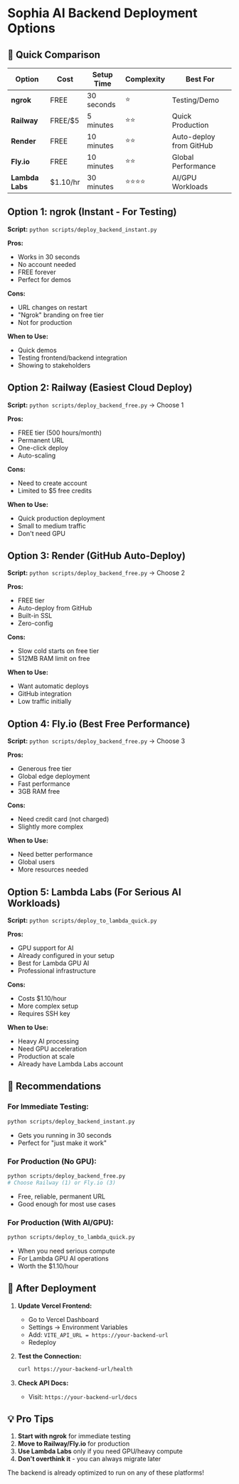 # Sophia AI Backend Deployment Options

## 🚀 Quick Comparison

| Option | Cost | Setup Time | Complexity | Best For |
|--------|------|------------|------------|----------|
| **ngrok** | FREE | 30 seconds | ⭐ | Testing/Demo |
| **Railway** | FREE/$5 | 5 minutes | ⭐⭐ | Quick Production |
| **Render** | FREE | 10 minutes | ⭐⭐ | Auto-deploy from GitHub |
| **Fly.io** | FREE | 10 minutes | ⭐⭐ | Global Performance |
| **Lambda Labs** | $1.10/hr | 30 minutes | ⭐⭐⭐⭐ | AI/GPU Workloads |

## Option 1: ngrok (Instant - For Testing)

**Script:** `python scripts/deploy_backend_instant.py`

**Pros:**
- Works in 30 seconds
- No account needed
- FREE forever
- Perfect for demos

**Cons:**
- URL changes on restart
- "Ngrok" branding on free tier
- Not for production

**When to Use:**
- Quick demos
- Testing frontend/backend integration
- Showing to stakeholders

## Option 2: Railway (Easiest Cloud Deploy)

**Script:** `python scripts/deploy_backend_free.py` → Choose 1

**Pros:**
- FREE tier (500 hours/month)
- Permanent URL
- One-click deploy
- Auto-scaling

**Cons:**
- Need to create account
- Limited to $5 free credits

**When to Use:**
- Quick production deployment
- Small to medium traffic
- Don't need GPU

## Option 3: Render (GitHub Auto-Deploy)

**Script:** `python scripts/deploy_backend_free.py` → Choose 2

**Pros:**
- FREE tier
- Auto-deploy from GitHub
- Built-in SSL
- Zero-config

**Cons:**
- Slow cold starts on free tier
- 512MB RAM limit on free

**When to Use:**
- Want automatic deploys
- GitHub integration
- Low traffic initially

## Option 4: Fly.io (Best Free Performance)

**Script:** `python scripts/deploy_backend_free.py` → Choose 3

**Pros:**
- Generous free tier
- Global edge deployment
- Fast performance
- 3GB RAM free

**Cons:**
- Need credit card (not charged)
- Slightly more complex

**When to Use:**
- Need better performance
- Global users
- More resources needed

## Option 5: Lambda Labs (For Serious AI Workloads)

**Script:** `python scripts/deploy_to_lambda_quick.py`

**Pros:**
- GPU support for AI
- Already configured in your setup
- Best for Lambda GPU AI
- Professional infrastructure

**Cons:**
- Costs $1.10/hour
- More complex setup
- Requires SSH key

**When to Use:**
- Heavy AI processing
- Need GPU acceleration
- Production at scale
- Already have Lambda Labs account

## 🎯 Recommendations

### For Immediate Testing:
```bash
python scripts/deploy_backend_instant.py
```
- Gets you running in 30 seconds
- Perfect for "just make it work"

### For Production (No GPU):
```bash
python scripts/deploy_backend_free.py
# Choose Railway (1) or Fly.io (3)
```
- Free, reliable, permanent URL
- Good enough for most use cases

### For Production (With AI/GPU):
```bash
python scripts/deploy_to_lambda_quick.py
```
- When you need serious compute
- For Lambda GPU AI operations
- Worth the $1.10/hour

## 🔧 After Deployment

1. **Update Vercel Frontend:**
   - Go to Vercel Dashboard
   - Settings → Environment Variables
   - Add: `VITE_API_URL = https://your-backend-url`
   - Redeploy

2. **Test the Connection:**
   ```bash
   curl https://your-backend-url/health
   ```

3. **Check API Docs:**
   - Visit: `https://your-backend-url/docs`

## 💡 Pro Tips

1. **Start with ngrok** for immediate testing
2. **Move to Railway/Fly.io** for production
3. **Use Lambda Labs** only if you need GPU/heavy compute
4. **Don't overthink it** - you can always migrate later

The backend is already optimized to run on any of these platforms! 